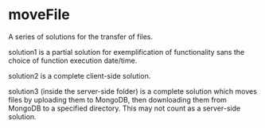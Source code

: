 # moveFile
A series of solutions for the transfer of files.

solution1 is a partial solution for exemplification of functionality sans the choice of function execution date/time.

solution2 is a complete client-side solution.

solution3 (inside the server-side folder) is a complete solution which moves files by uploading them to MongoDB, then downloading them from MongoDB to a specified directory. This may not count as a server-side solution. 
